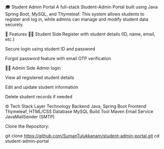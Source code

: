 🎓 Student Admin Portal
A full-stack Student-Admin Portal built using Java Spring Boot, MySQL, and Thymeleaf. This system allows students to register and log in, while admins can manage and modify student data securely.

📌 Features
👨‍🎓 Student Side
Register with student details (ID, name, email, etc.)

Secure login using student ID and password

Forgot password feature with email OTP verification

👩‍💼 Admin Side
Admin login

View all registered student details

Edit and update student information

Delete student records if needed

⚙️ Tech Stack
Layer	        Technology
Backend	      Java, Spring Boot
Frontend    	Thymeleaf, HTML/CSS
Database     	MySQL
Build Tool   	Maven
Email Service	JavaMailSender (SMTP)

Clone the Repository:

git clone https://github.com/SumanTulukkanam/student-admin-portal.git
cd student-admin-portal

